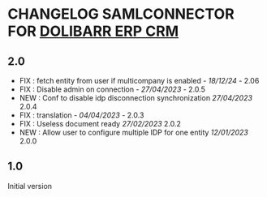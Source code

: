 # CHANGELOG SAMLCONNECTOR FOR [DOLIBARR ERP CRM](https://www.dolibarr.org)

## 2.0
- FIX : fetch entity from user if multicompany is enabled - *18/12/24* - 2.06
- FIX : Disable admin on connection - *27/04/2023* - 2.0.5
- NEW : Conf to disable idp disconnection synchronization *27/04/2023* 2.0.4
- FIX : translation - *04/04/2023* - 2.0.3
- FIX : Useless document ready *27/02/2023* 2.0.2
- NEW : Allow user to configure multiple IDP for one entity *12/01/2023* 2.0.0

## 1.0

Initial version
